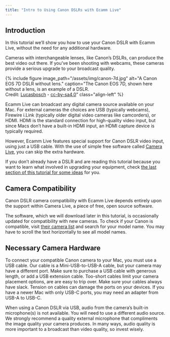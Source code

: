 ```yaml
---
title: "Intro to Using Canon DSLRs with Ecamm Live"
---
```


## Introduction

In this tutorial we’ll show you how to use your  Canon DSLR with Ecamm Live, without the need for any additional hardware.

Cameras with interchangeable lenses, like Canon’s DSLRs, can produce the best video out there. If you’ve been shooting with webcams, these cameras provide a serious upgrade to your broadcast quality.

{% include figure image_path="/assets/img/canon-7d.jpg" alt="A Canon EOS 7D DSLR without lens." caption="The Canon EOS 7D, shown here without a lens, is an example of a DSLR.<br /> Credit: [Lucasbosch](https://commons.wikimedia.org/wiki/User:Lucasbosch) - [cc-by-sa4.0](https://creativecommons.org/licenses/by-sa/4.0/deed.en)" class="align-left" %}

Ecamm Live can broadcast any digital camera source available on your Mac. For external cameras the choices are USB (typically webcams), Firewire i.Link (typically older digital video cameras like camcorders), or HDMI. HDMI is the standard connection for high-quality video input, but since Macs don’t have a built-in HDMI input, an HDMI capture device is typically required.

However, Ecamm Live features special support for Canon DSLR video input, using just a USB cable. With the use of simple free software called [Camera Live](https://github.com/v002/v002-Camera-Live/releases), you can skip the extra hardware.

If you don’t already have a DSLR and are reading this tutorial because you want to learn what involved in upgrading your equipment, check [the last section of this tutorial for some ideas](../003-camera-details/#if-you-dont-yet-have-a-dslr) for you.

## Camera Compatibility

Canon DSLR camera compatibility with Ecamm Live depends entirely upon the support within Camera Live, a piece of free, open source software.

The software, which we will download later in this tutorial, is occasionally updated for compatibility with new cameras. To check if your Canon is compatible, visit [their camera list](https://github.com/v002/v002-Camera-Live/blob/master/CAMERAS.md) and search for your model name. You may have to scroll the text horizontally to see all model names.

## Necessary Camera Hardware

To connect your compatible Canon camera to your Mac, you must use a USB cable. Our cable is a Mini-USB-to-USB-A cable, but your camera may have a different port. Make sure to purchase a USB cable with generous length, or add a USB extension cable. Too-short cables limit your camera placement options, are are easy to trip over. Make sure your cables always have slack. Tension on cables can damage the ports on your devices. If you have a newer Mac with only USB-C ports, you may need an adapter from USB-A to USB-C.

When using a Canon DSLR via USB, audio from the camera’s built-in microphone(s) is not available. You will need to use a different audio source. We strongly recommend a quality external microphone that compliments the image quality your camera produces. In many ways, audio quality is more important to a broadcast than video quality, so invest wisely.